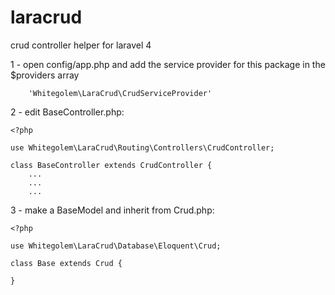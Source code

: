laracrud
========

crud controller helper for laravel 4

1 - open config/app.php and add the service provider for this package in the $providers array 
		
		'Whitegolem\LaraCrud\CrudServiceProvider'

2 - edit BaseController.php:

	<?php

	use Whitegolem\LaraCrud\Routing\Controllers\CrudController;

	class BaseController extends CrudController {
		...
		...
		...

3 - make a BaseModel and inherit from Crud.php:

	<?php

	use Whitegolem\LaraCrud\Database\Eloquent\Crud;

	class Base extends Crud {
		
	}